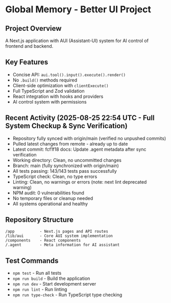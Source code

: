 # Global Memory - Better UI Project

## Project Overview
A Next.js application with AUI (Assistant-UI) system for AI control of frontend and backend.

## Key Features
- Concise API: `aui.tool().input().execute().render()`
- No `.build()` methods required
- Client-side optimization with `clientExecute()`
- Full TypeScript and Zod validation
- React integration with hooks and providers
- AI control system with permissions

## Recent Activity (2025-08-25 22:54 UTC - Full System Checkup & Sync Verification)
- Repository fully synced with origin/main (verified no unpushed commits)
- Pulled latest changes from remote - already up to date
- Latest commit: fcf1f18 docs: Update .agent metadata after sync verification
- Working directory: Clean, no uncommitted changes
- Branch: main (fully synchronized with origin/main)
- All tests passing: 143/143 tests pass successfully
- TypeScript check: Clean, no type errors
- Linting: Clean, no warnings or errors (note: next lint deprecated warning)
- NPM audit: 0 vulnerabilities found
- No temporary files or cleanup needed
- All systems operational and healthy

## Repository Structure
```
/app           - Next.js pages and API routes
/lib/aui       - Core AUI system implementation
/components    - React components
/.agent        - Meta information for AI assistant
```

## Test Commands
- `npm test` - Run all tests
- `npm run build` - Build the application
- `npm run dev` - Start development server
- `npm run lint` - Run linting
- `npm run type-check` - Run TypeScript type checking
